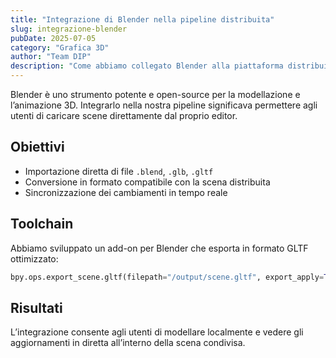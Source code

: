```yaml
---
title: "Integrazione di Blender nella pipeline distribuita"
slug: integrazione-blender
pubDate: 2025-07-05
category: "Grafica 3D"
author: "Team DIP"
description: "Come abbiamo collegato Blender alla piattaforma distribuita per l'importazione e sincronizzazione di scene 3D."
---
```


Blender è uno strumento potente e open-source per la modellazione e l’animazione 3D. Integrarlo nella nostra pipeline significava permettere agli utenti di caricare scene direttamente dal proprio editor.

## Obiettivi

- Importazione diretta di file `.blend`, `.glb`, `.gltf`
- Conversione in formato compatibile con la scena distribuita
- Sincronizzazione dei cambiamenti in tempo reale

## Toolchain

Abbiamo sviluppato un add-on per Blender che esporta in formato GLTF ottimizzato:

```python
bpy.ops.export_scene.gltf(filepath="/output/scene.gltf", export_apply=True)
```

## Risultati

L’integrazione consente agli utenti di modellare localmente e vedere gli aggiornamenti in diretta all’interno della scena condivisa.